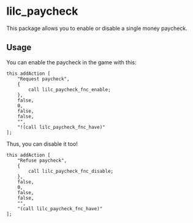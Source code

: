 
# lilc_paycheck
This package allows you to enable or disable a single money paycheck.

## Usage
You can enable the paycheck in the game with this:
```sqf
this addAction [
    "Request paycheck",
    {
        call lilc_paycheck_fnc_enable;
    },
    false,
    0,
    false,
    false,
    "",
    "!(call lilc_paycheck_fnc_have)"
];
```

Thus, you can disable it too!
```sqf
this addAction [
    "Refuse paycheck",
    {
        call lilc_paycheck_fnc_disable;
    },
    false,
    0,
    false,
    false,
    "",
    "(call lilc_paycheck_fnc_have)"
];
```

